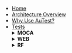 <!-- docs/_sidebar.md -->
- [Home](./readme.md)
- [Architecture Overview](./arch_overview.md)
- [Why Use AuTest?](./Why_AuTest.md)
- [Tests](./sample2.md)
  <details>
    <summary><strong>MOCA</strong></summary>
    <ul>
      <li> [BASE_INB_0001100_COPY_TEMPLATE_RCVTRK_MOCA_V001](./tests_docs/BASE_INB_0001100_COPY_TEMPLATE_RCVTRK_MOCA_V001.md)</li>
      <li>- [BASE_INB_0002100_TRLR_CKIN_MOCA_V001](./tests_docs/BASE_INB_0002100_TRLR_CKIN_MOCA_V001.md)</li>
      <li>- [BASE_INB_0003100_IDENTIFY_MOCA_V001](./tests_docs/BASE_INB_0003100_IDENTIFY_MOCA_V001.md)</li>
      <li>- [BASE_INB_0004100_ALLOCATE_LOCATION_PICKUP_DEPOSIT_MOCA_V001](./tests_docs/BASE_INB_0004100_ALLOCATE_LOCATION_PICKUP_DEPOSIT_MOCA_V001.md)</li>
      <li>- [BASE_INB_0004A00_MHE_SMART_PUT_MOCA_V001](./tests_docs/BASE_INB_0004A00_MHE_SMART_PUT_MOCA_V001.md)</li>
      <li>- [BASE_INB_0009100_CLOSE_DISPATCH_RCVTRK_MOCA_V001](./tests_docs/BASE_INB_0009100_CLOSE_DISPATCH_RCVTRK_MOCA_V001.md)</li>
      <li>- [BASE_INV_CREATE_MOCA_V001](./tests_docs/BASE_INV_CREATE_MOCA_V001.md)</li>
      <li>- [BASE_INV_MOVE_MOCA_V001](./tests_docs/BASE_INV_MOVE_MOCA_V001.md)</li>
      <li>- [BASE_OUB_0010000_ORD_COPY_TEMPLATE_MOCA_V001](./tests_docs/BASE_OUB_0010000_ORD_COPY_TEMPLATE_MOCA_V001.md)</li>
      <li>- [BASE_OUB_0010A00_ORD_SUBCONTR_MOCA_V001](./tests_docs/BASE_OUB_0010A00_ORD_SUBCONTR_MOCA_V001.md)</li>
      <li>- [BASE_OUB_0020000_WAVE_PLAN_MOCA_V001](./tests_docs/BASE_OUB_0020000_WAVE_PLAN_MOCA_V001.md)</li>
      <li>- [BASE_OUB_0030000_WAVE_ALLOC_MOCA_V001](./tests_docs/BASE_OUB_0030000_WAVE_ALLOC_MOCA_V001.md)</li>
      <li>- [BASE_OUB_0040000_WAIT_REL_MOCA_V001](./tests_docs/BASE_OUB_0040000_WAIT_REL_MOCA_V001.md)</li>
      <li>- [BASE_OUB_0050000_LIST_PICK_MOCA_V001](./tests_docs/BASE_OUB_0050000_LIST_PICK_MOCA_V001.md)</li>
      <li>- [BASE_OUB_0050A00_MHE_SMART_PICK_MOCA_V001](./tests_docs/BASE_OUB_0050A00_MHE_SMART_PICK_MOCA_V001.md)</li>
      <li>- [BASE_OUB_0060000_PICK_HOP_MOCA_V001](./tests_docs/BASE_OUB_0060000_PICK_HOP_MOCA_V001.md)</li>
      <li>- [BASE_OUB_0070A00_VAS_SMART_PREP_MOCA_V001](./tests_docs/BASE_OUB_0070A00_VAS_SMART_PREP_MOCA_V001.md)</li>
      <li>- [BASE_OUB_0080A00_SMART_PALBLD_MOCA_V001](./tests_docs/BASE_OUB_0080A00_SMART_PALBLD_MOCA_V001.md)</li>
      <li>- [BASE_OUB_0090000_STAGE_MOCA_V001](./tests_docs/BASE_OUB_0090000_STAGE_MOCA_V001.md)</li>
      <li>- [BASE_OUB_0200000_TRLR_CKIN_MOCA_V001](./tests_docs/BASE_OUB_0200000_TRLR_CKIN_MOCA_V001.md)</li>
      <li>- [BASE_OUB_0250000_TRLR_LOAD_MOCA_V001](./tests_docs/BASE_OUB_0250000_TRLR_LOAD_MOCA_V001.md)</li>
      <li>- [BASE_OUB_0300000_WAIT_ORD_DISPATCH_MOCA_V001](./tests_docs/BASE_OUB_0300000_WAIT_ORD_DISPATCH_MOCA_V001.md)</li>
      <li>- [BASE_OUB_0301000_TRLR_CLOSE_DISPATCH_MOCA_V001](./tests_docs/BASE_OUB_0301000_TRLR_CLOSE_DISPATCH_MOCA_V001.md)</li>
    </ul>
  </details>
  <details>
    <summary><strong>WEB</strong></summary>
    <ul>
      <li>- [BASE_OUB_0020100_WAVE_PLAN_WEB_V001](./tests_docs/BASE_OUB_0020100_WAVE_PLAN_WEB_V001.md)</li>
      <li>- [BASE_OUB_0030100_WAVE_ALLOC_WEB_V001](./tests_docs/BASE_OUB_0030100_WAVE_ALLOC_WEB_V001.md)</li>
      <li>- [BASE_OUB_0035100_WAVE_REL_WEB_V001](./tests_docs/BASE_OUB_0035100_WAVE_REL_WEB_V001.md)</li>
    </ul>
  </details>
  <details>
    <summary><strong>RF</strong></summary>
    <ul>
      <li>- [BASE_INV_0020100_MOVE_RF_V001](./tests_docs/BASE_INV_0020100_MOVE_RF_V001.md)</li>
      <li>- [BASE_OUB_0050100_LIST_PICK_RF_V001](./tests_docs/BASE_OUB_0050100_LIST_PICK_RF_V001.md)</li>
    </ul>
  </details>
